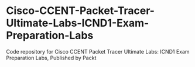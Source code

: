 # Cisco-CCENT-Packet-Tracer-Ultimate-Labs-ICND1-Exam-Preparation-Labs
Code repository for Cisco CCENT Packet Tracer Ultimate Labs: ICND1 Exam Preparation Labs, Published by Packt
